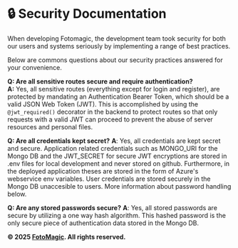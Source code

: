 # 🔒 Security Documentation

When developing Fotomagic, the development team took security for both our users and systems seriously by implementing a range of best practices.

Below are commons questions about our security practices answered for your convenience.

**Q: Are all sensitive routes secure and require authentication?**  
**A:** Yes, all sensitive routes (everything except for login and register), are protected by mandating an Authentication Bearer Token, which should be a valid JSON Web Token (JWT). This is accomplished by using the ```@jwt_required()``` decorator in the backend to protect routes so that only requests with a valid JWT can proceed to prevent the abuse of server resources and personal files.

**Q: Are all credentials kept secret?**
**A**: Yes, all credentials are kept secret and secure. Application related credentials such as MONGO_URI for the Mongo DB and the JWT_SECRET for secure JWT encryptions are stored in .env files for local development and never stored on github. Furthermore, in the deployed application theses are stored in the form of Azure's webservice env variables. User credentials are stored securely in the Mongo DB unaccesible to users. More information about password handling below.

**Q: Are any stored passwords secure?**
**A**: Yes, all stored passwords are secure by utilizing a one way hash algorithm. This hashed password is the only secure piece of authentication data stored in the Mongo DB. 

**© 2025 [FotoMagic](https://ambitious-dune-0f7fde21e.6.azurestaticapps.net/). All rights reserved.**
